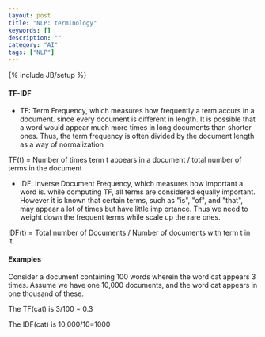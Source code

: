 ```yaml
---
layout: post
title: "NLP: terminology"
keywords: []
description: ""
category: "AI"
tags: ["NLP"]
---
```

{% include JB/setup %}

#### TF-IDF

+ TF: Term Frequency, which measures how frequently a term accurs in a document. since every document is different in length.
It is possible that a word would appear much more times in long documents than shorter ones. Thus, the term frequency is often
divided by the document length as a way of normalization


TF(t) = Number of times term t appears in a document /  total number of terms in the document

+ IDF: Inverse Document Frequency, which measures how important a word is. while computing TF, all terms are considered equally 
important. However it is known that certain terms, such as "is", "of", and "that", may appear a lot of times but have little imp
ortance. Thus we need to weight down the frequent terms while scale up the rare ones.


IDF(t) = Total number of Documents / Number of documents with term t in it.


#### Examples
Consider a document containing 100 words wherein the word cat appears 3 times. Assume we have one 10,000 documents, 
and the word cat appears in one thousand of these. 


The TF(cat) is 3/100 = 0.3 


The IDF(cat) is 10,000/10=1000




